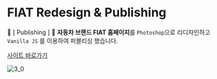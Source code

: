 # FIAT Redesign & Publishing
🔮 [ Publishing ] 🔮 **자동차 브랜드 FIAT 홈페이지**를 `Photoshop`으로 리디자인하고 `Vanilla JS` 를 이용하여 퍼블리싱 했습니다.

<a href='http://poot97.woobi.co.kr/fiat/'>사이트 바로가기</a>

![3_0](https://user-images.githubusercontent.com/99719878/220039789-598d19e0-bcd3-4cc5-b63a-74ad7445a745.jpg)
